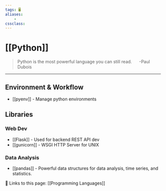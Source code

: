 ```yaml
---
tags: 🖥️
aliases: 
	-
cssclass:
---
```


# [[Python]]

  >Python is the most powerful language you can still read.
  > &nbsp;&nbsp;&nbsp;&nbsp; -Paul Dubois

---

## Environment & Workflow

- [[pyenv]] - Manage python environments


## Libraries

### Web Dev

- [[Flask]] - Used for backend REST API dev
- [[gunicorn]] - WSGI HTTP Server for UNIX

### Data Analysis

- [[pandas]] - Powerful data structures for data analysis, time series, and statistics.




🔗 Links to this page:
[[Programming Languages]]